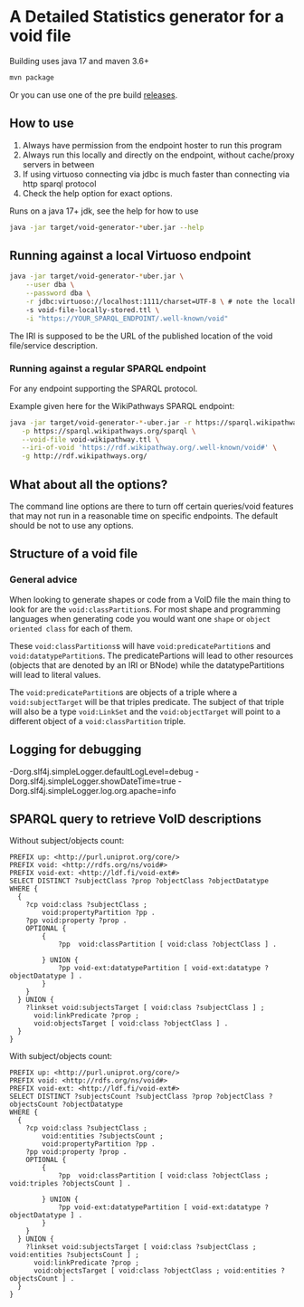 # A Detailed Statistics generator for a void file

Building uses java 17 and maven 3.6+

```sh
mvn package
```

Or you can use one of the pre build [releases](https://github.com/JervenBolleman/void-generator/releases).

## How to use

1. Always have permission from the endpoint hoster to run this program
2. Always run this locally and directly on the endpoint, without cache/proxy servers in between
3. If using virtuoso connecting via jdbc is much faster than connecting via http sparql protocol
4. Check the help option for exact options.

Runs on a java 17+ jdk, see the help for how to use
```sh
java -jar target/void-generator-*uber.jar --help
```


## Running against a local Virtuoso endpoint

```sh
java -jar target/void-generator-*uber.jar \
    --user dba \
    --password dba \
    -r jdbc:virtuoso://localhost:1111/charset=UTF-8 \ # note the localhost and "isql-t" port
    -s void-file-locally-stored.ttl \
    -i "https://YOUR_SPARQL_ENDPOINT/.well-known/void"
```

The IRI is supposed to be the URL of the published location of the void file/service description.

### Running against a regular SPARQL endpoint

For any endpoint supporting the SPARQL protocol.

Example given here for the WikiPathways SPARQL endpoint:

```sh
java -jar target/void-generator-*-uber.jar -r https://sparql.wikipathways.org/sparql \
   -p https://sparql.wikipathways.org/sparql \
   --void-file void-wikipathway.ttl \
   --iri-of-void 'https://rdf.wikipathway.org/.well-known/void#' \
   -g http://rdf.wikipathways.org/
```

## What about all the options?

The command line options are there to turn off certain queries/void features that may not run in a reasonable time on specific endpoints. The default should be not to use any options.


## Structure of a void file

### General advice

When looking to generate shapes or code from a VoID file the main thing to look for are the `void:classPartition`s. For most shape and programming languages when generating code you would want one `shape` or `object oriented class` for each of them.

These `void:classPartitions`s will have `void:predicatePartition`s and `void:datatypePartition`s. The predicatePartions will lead to other resources (objects that are denoted by an IRI or BNode) while the datatypePartitions will lead to literal values.

The `void:predicatePartition`s are objects of a triple where a `void:subjectTarget` will be that triples predicate. The subject of that triple will also be a type `void:LinkSet` and the `void:objectTarget` will point to a different object of a `void:classPartition` triple.

## Logging for debugging

-Dorg.slf4j.simpleLogger.defaultLogLevel=debug -Dorg.slf4j.simpleLogger.showDateTime=true -Dorg.slf4j.simpleLogger.log.org.apache=info

## SPARQL query to retrieve VoID descriptions

Without subject/objects count:

```sparql
PREFIX up: <http://purl.uniprot.org/core/>
PREFIX void: <http://rdfs.org/ns/void#>
PREFIX void-ext: <http://ldf.fi/void-ext#>
SELECT DISTINCT ?subjectClass ?prop ?objectClass ?objectDatatype
WHERE {
  {
    ?cp void:class ?subjectClass ;
        void:propertyPartition ?pp .
    ?pp void:property ?prop .
    OPTIONAL {
        {
            ?pp  void:classPartition [ void:class ?objectClass ] .
        	
        } UNION {
            ?pp void-ext:datatypePartition [ void-ext:datatype ?objectDatatype ] .
        }
    }
  } UNION {
    ?linkset void:subjectsTarget [ void:class ?subjectClass ] ;
      void:linkPredicate ?prop ;
      void:objectsTarget [ void:class ?objectClass ] .
  }
}
```

With subject/objects count:

```sparql
PREFIX up: <http://purl.uniprot.org/core/>
PREFIX void: <http://rdfs.org/ns/void#>
PREFIX void-ext: <http://ldf.fi/void-ext#>
SELECT DISTINCT ?subjectsCount ?subjectClass ?prop ?objectClass ?objectsCount ?objectDatatype
WHERE {
  {
    ?cp void:class ?subjectClass ;
        void:entities ?subjectsCount ;
        void:propertyPartition ?pp .
    ?pp void:property ?prop .
    OPTIONAL {
        {
            ?pp  void:classPartition [ void:class ?objectClass ; void:triples ?objectsCount ] .
        	
        } UNION {
            ?pp void-ext:datatypePartition [ void-ext:datatype ?objectDatatype ] .
        }
    }
  } UNION {
    ?linkset void:subjectsTarget [ void:class ?subjectClass ; void:entities ?subjectsCount ] ;
      void:linkPredicate ?prop ;
      void:objectsTarget [ void:class ?objectClass ; void:entities ?objectsCount ] .
  }
}
```
